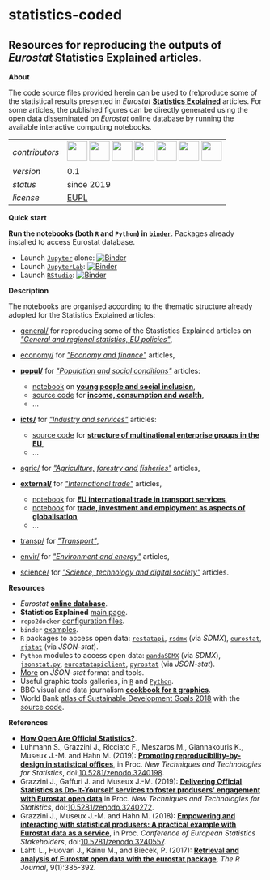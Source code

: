 statistics-coded
====================

 Resources for reproducing the outputs of _Eurostat_ Statistics Explained articles.
---

**About**

The code source files provided herein can be used to (re)produce some of the statistical results presented in _Eurostat_ [**Statistics Explained**](https://ec.europa.eu/eurostat/statistics-explained/index.php/Main_Page) articles. For some articles, the published figures can be directly generated using the open data disseminated on _Eurostat_ online database by running the available interactive computing notebooks.

<table align="center">
    <tr> <td align="left"><i>contributors</i></td> 
    <td align="left" valign="middle">
<a href="https://github.com/fmshka"><img src="https://github.com/fmshka.png" width="40"></a>
<a href="https://github.com/Dgojsic"><img src="https://github.com/Dgojsic.png" width="40"></a>
<a href="https://github.com/agnebik"><img src="https://github.com/agnebik.png" width="40"></a>
<a href="https://github.com/flopaleur"><img src="https://github.com/flopaleur.png" width="40"></a>
<a href="https://github.com/pierre-lamarche"><img src="https://github.com/pierre-lamarche.png" width="40"></a>
<a href="https://github.com/mmatyi"><img src="https://github.com/mmatyi.png" width="40"></a>
<a href="https://github.com/gjacopo"><img src="https://github.com/gjacopo.png" width="40"></a>
</td>  </tr> 
    <tr> <td align="left"><i>version</i></td> <td align="left">0.1</td> </tr> 
    <tr> <td align="left"><i>status</i></td> <td align="left">since 2019</td> </tr> 
    <tr> <td align="left"><i>license</i></td> <td align="left"><a href="https://joinup.ec.europa.eu/sites/default/files/eupl1.1.-licence-en_0.pdfEUPL">EUPL</a> <i></i></td> </tr> 
</table>

**Quick start**

**Run the notebooks (both `R` and `Python`) in [`binder`](https://mybinder.org/)**. Packages already installed to access Eurostat database.

 - Launch [`Jupyter`](https://jupyter.org/) alone:  [![Binder](https://mybinder.org/badge_logo.svg)](http://mybinder.org/v2/gh/eurostat/statistics-coded/master) <!--[![Binder](https://mybinder.org/badge_logo.svg)](http://mybinder.org/v2/gh/eurostat/statistics-coded/master?filepath=test.ipynb)-->
 - Launch [`JupyterLab`](https://jupyterlab.readthedocs.io/): [![Binder](https://mybinder.org/badge_logo.svg)](http://mybinder.org/v2/gh/eurostat/statistics-coded/master?urlpath=lab)
 - Launch [`RStudio`](https://rstudio.com/): [![Binder](https://mybinder.org/badge_logo.svg)](http://mybinder.org/v2/gh/eurostat/statistics-coded/master?urlpath=rstudio)
 
**Description**

The notebooks are organised according to the thematic structure already adopted for the Statistics Explained articles:

* [general/](general) for reproducing some of the Stastistics Explained articles on [_"General and regional statistics, EU policies"_](https://ec.europa.eu/eurostat/statistics-explained/index.php?title=General_and_regional_statistics,_EU_policies),
* [economy/](economy) for [_"Economy and finance"_](https://ec.europa.eu/eurostat/statistics-explained/index.php?title=Economy_and_finance) articles,
* [**popul/**](popul) for [_"Population and social conditions"_](https://ec.europa.eu/eurostat/statistics-explained/index.php?title=Population_and_social_conditions) articles:

  * [notebook](https://github.com/eurostat/statistics-coded/blob/master/popul/young_people_social_inclusion/young-people-social-inclusion_R.ipynb) on [**young people and social inclusion**](https://ec.europa.eu/eurostat/statistics-explained/index.php?title=Young_people_-_social_inclusion),
  * [source code](https://github.com/eurostat/statistics-coded/tree/master/popul/income_consumption_wealth) for [**income, consumption and wealth**](https://ec.europa.eu/eurostat/web/experimental-statistics/income-consumption-and-wealth),
  * ...
* [**icts/**](icts) for [_"Industry and services"_](https://ec.europa.eu/eurostat/statistics-explained/index.php?title=Industry_and_services) articles:

  * [source code](https://github.com/eurostat/statistics-coded/tree/master/icts/multinational_enterprise_groups_SQL) for  [**structure of multinational enterprise groups in the EU**](https://ec.europa.eu/eurostat/statistics-explained/index.php?title=Structure_of_multinational_enterprise_groups_in_the_EU),
  * ...
* [agric/](agric) for [_"Agriculture, forestry and fisheries"_](https://ec.europa.eu/eurostat/statistics-explained/index.php?title=Agriculture,_forestry_and_fisheries) articles,
* [**external/**](external) for [_"International trade"_](https://ec.europa.eu/eurostat/statistics-explained/index.php?title=International_trade) articles,
  * [notebook](https://github.com/eurostat/statistics-coded/tree/master/external/eu_int_trade_transport) for  [**EU international trade in transport services**](https://ec.europa.eu/eurostat/statistics-explained/index.php?title=EU_international_trade_in_transport_services),
  * [notebook](https://github.com/eurostat/statistics-coded/tree/master/external/trade_investment_employment_globalisation) for 
  [**trade, investment and employment as aspects of globalisation**](https://ec.europa.eu/eurostat/statistics-explained/index.php?title=Trade,_investment_and_employment_as_aspects_of_globalisation),
  * ...  
* [transp/](transp) for [_"Transport"_](https://ec.europa.eu/eurostat/statistics-explained/index.php?title=Transport),
* [envir/](envir) for [_"Environment and energy"_](https://ec.europa.eu/eurostat/statistics-explained/index.php?title=Environment_and_energy) articles,
* [science/](science) for [_"Science, technology and digital society"_](https://ec.europa.eu/eurostat/statistics-explained/index.php?title=Science,_technology_and_digital_society) articles.

**<a name="Resources"></a>Resources**

* _Eurostat_ [**online database**](https://ec.europa.eu/eurostat/data/database).
* **Statistics Explained** [main page](https://ec.europa.eu/eurostat/statistics-explained/index.php/Main_Page).
* `repo2docker` [configuration files](https://repo2docker.readthedocs.io/en/latest/config_files.html).
* `binder` [examples](https://github.com/binder-examples).
* `R` packages to access open data: [`restatapi`](https://github.com/eurostat/restatapi), [`rsdmx`](https://github.com/opensdmx/rsdmx) (via _SDMX_), [`eurostat`](http://ropengov.github.io/eurostat), [`rjstat`](https://github.com/ajschumacher/rjstat) (via _JSON-stat_).
* `Python` modules to access open data: [`pandaSDMX`](https://github.com/dr-leo/pandaSDMX) (via _SDMX_), [`jsonstat.py`](https://github.com/26fe/jsonstat.py), [`eurostatapiclient`](https://github.com/opus-42/eurostat-api-client), [`pyrostat`](https://github.com/eruostat/pyrostat.py) (via _JSON-stat_).
* [More](https://json-stat.org/tools/) on _JSON-stat_ format and tools.
* Useful graphic tools galleries, in [`R`](https://www.r-graph-gallery.com/) and [`Python`](https://python-graph-gallery.com/).
* BBC visual and data journalism [**cookbook for `R` graphics**](https://bbc.github.io/rcookbook/).
* World Bank [atlas of Sustainable Development Goals 2018](http://datatopics.worldbank.org/sdgatlas/) with the [source code](https://github.com/worldbank/sdgatlas2018). 

**<a name="References"></a>References**

* [**How Open Are Official Statistics?**](http://opendatawatch.com/monitoring-reporting/how-open-are-official-statistics/).
* Luhmann S., Grazzini J., Ricciato F., Meszaros M., Giannakouris K., Museux J.-M. and Hahn M. (2019): [**Promoting reproducibility-by-design in statistical offices**](https://www.researchgate.net/publication/332045930_Promoting_reproducibility-by-design_in_statistical_offices), in Proc. _New Techniques and Technologies for Statistics_, doi:[10.5281/zenodo.3240198](https://dx.doi.org/10.5281/zenodo.3240198).
* Grazzini J., Gaffuri J. and Museux J.-M. (2019): [**Delivering Official Statistics as Do-It-Yourself services to foster produsers' engagement with Eurostat open data**](https://www.researchgate.net/publication/332079417_Delivering_Official_Statistics_as_Do-It-Yourself_services_to_foster_produsers%27_engagement_with_Eurostat_open_data) in Proc. _New Techniques and Technologies for Statistics_, doi:[10.5281/zenodo.3240272](https://dx.doi.org/10.5281/zenodo.3240272).
* Grazzini J., Museux J.-M. and Hahn M. (2018): [**Empowering and interacting with statistical produsers: A practical example with Eurostat data as a service**](https://www.researchgate.net/publication/325973362_Empowering_and_interacting_with_statistical_produsers_a_practical_example_with_Eurostat_data_as_a_service), in Proc. _Conference of European Statistics Stakeholders_, doi:[10.5281/zenodo.3240557](https://dx.doi.org/10.5281/zenodo.3240557).
* Lahti L., Huovari J., Kainu M., and Biecek, P. (2017): [**Retrieval and analysis of Eurostat open data with the eurostat package**](https://journal.r-project.org/archive/2017/RJ-2017-019/RJ-2017-019.pdf), _The R Journal_, 9(1):385-392.
